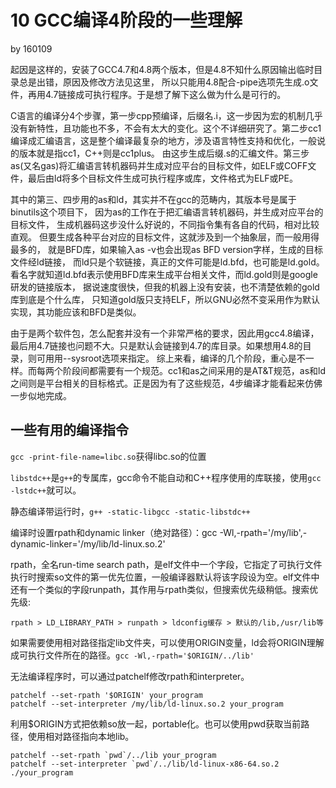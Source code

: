 # 10 GCC编译4阶段的一些理解

by 160109

起因是这样的，安装了GCC4.7和4.8两个版本，但是4.8不知什么原因输出临时目录总是出错，原因及修改方法见这里，
所以只能用4.8配合-pipe选项先生成.o文件，再用4.7链接成可执行程序。于是想了解下这么做为什么是可行的。

C语言的编译分4个步骤，第一步cpp预编译，后缀名.i，这一步因为宏的机制几乎没有新特性，且功能也不多，不会有太大的变化。这个不详细研究了。第二步cc1编译成汇编语言，这是整个编译最复杂的地方，涉及语言特性支持和优化，一般说的版本就是指cc1，C++则是cc1plus。
由这步生成后缀.s的汇编文件。第三步as(又名gas)将汇编语言转机器码并生成对应平台的目标文件，如ELF或COFF文件，最后由ld将多个目标文件生成可执行程序或库，文件格式为ELF或PE。

其中的第三、四步用的as和ld，其实并不在gcc的范畴内，其版本号是属于binutils这个项目下，
因为as的工作在于把汇编语言转机器码，并生成对应平台的目标文件，
生成机器码这步没什么好说的，不同指令集有各自的代码，相对比较直观。
但要生成各种平台对应的目标文件，这就涉及到一个抽象层，而一般用得最多的，
就是BFD库，如果输入as -v也会出现as BFD version字样，生成的目标文件经ld链接，
而ld只是个软链接，真正的文件可能是ld.bfd，也可能是ld.gold。
看名字就知道ld.bfd表示使用BFD库来生成平台相关文件，而ld.gold则是google研发的链接版本，
据说速度很快，但我的机器上没有安装，也不清楚依赖的gold库到底是个什么库，
只知道gold版只支持ELF，所以GNU必然不变采用作为默认实现，其功能应该和BFD是类似。

由于是两个软件包，怎么配套并没有一个非常严格的要求，因此用gcc4.8编译，最后用4.7链接也问题不大。只是默认会链接到4.7的库目录。如果想用4.8的目录，则可用用--sysroot选项来指定。
综上来看，编译的几个阶段，重心是不一样。而每两个阶段间都需要有一个规范。cc1和as之间采用的是AT&T规范，as和ld之间则是平台相关的目标格式。正是因为有了这些规范，4步编译才能看起来仿佛一步似地完成。

## 一些有用的编译指令

`gcc -print-file-name=libc.so`获得libc.so的位置

`libstdc++`是`g++`的专属库，gcc命令不能自动和C++程序使用的库联接，使用`gcc -lstdc++`就可以。

静态编译带运行时，`g++ -static-libgcc -static-libstdc++`

编译时设置rpath和dynamic linker（绝对路径）：gcc -Wl,-rpath='/my/lib',-dynamic-linker='/my/lib/ld-linux.so.2'

rpath，全名run-time search path，是elf文件中一个字段，它指定了可执行文件执行时搜索so文件的第一优先位置，一般编译器默认将该字段设为空。elf文件中还有一个类似的字段runpath，其作用与rpath类似，但搜索优先级稍低。搜索优先级:

`rpath > LD_LIBRARY_PATH > runpath > ldconfig缓存 > 默认的/lib,/usr/lib等`

如果需要使用相对路径指定lib文件夹，可以使用ORIGIN变量，ld会将ORIGIN理解成可执行文件所在的路径。`gcc -Wl,-rpath='$ORIGIN/../lib'`

无法编译程序时，可以通过patchelf修改rpath和interpreter。

```
patchelf --set-rpath '$ORIGIN' your_program
patchelf --set-interpreter /my/lib/ld-linux.so.2 your_program
```

利用$ORIGIN方式把依赖so放一起，portable化。也可以使用pwd获取当前路径，使用相对路径指向本地lib。

```
patchelf --set-rpath `pwd`/../lib your_program
patchelf --set-interpreter `pwd`/../lib/ld-linux-x86-64.so.2 ./your_program
```